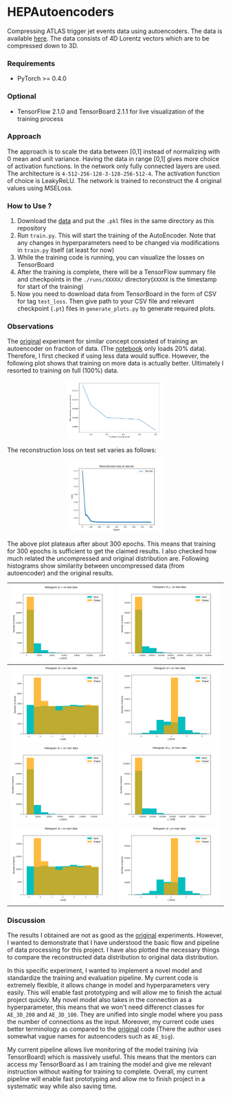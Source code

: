 # HEPAutoencoders

Compressing ATLAS trigger jet events data using autoencoders. The data is available [here](https://drive.google.com/drive/folders/1JaCB-prsDhEX4Ovk-UjC9bMxOHbpfREr). The data consists of 4D Lorentz vectors which are to be compressed down to 3D.

### Requirements
* PyTorch >= 0.4.0

### Optional
* TensorFlow 2.1.0 and TensorBoard 2.1.1 for live visualization of the training process

### Approach
The approach is to scale the data between \[0,1\] instead of normalizing with 0 mean and unit variance. Having the data in range \[0,1\] gives more choice of activation functions. In the network only fully connected layers are used. The architecture is `4-512-256-128-3-128-256-512-4`. The activation function of choice is LeakyReLU. The network is trained to reconstruct the 4 original values using MSELoss.

### How to Use ?
1. Download the [data](https://drive.google.com/drive/folders/1JaCB-prsDhEX4Ovk-UjC9bMxOHbpfREr) and put the `.pkl` files in the same directory as this repository
2. Run `train.py`. This will start the training of the AutoEncoder. Note that any changes in hyperparameters need to be changed via modifications in `train.py` itself (at least for now)
3. While the training code is running, you can visualize the losses on TensorBoard
4. After the training is complete, there will be a TensorFlow summary file and checkpoints in the `./runs/XXXXX/` directory(`XXXXX` is the timestamp for start of the training)
5. Now you need to download data from TensorBoard in the form of CSV for tag `test_loss`. Then give path to your CSV file and relevant checkpoint (`.pt`) files in `generate_plots.py` to generate required plots.

### Observations

The [original](https://github.com/Skelpdar/HEPAutoencoders/blob/master/4D/fastai_AE_3D_200_no1cycle.ipynb) experiment for similar concept consisted of training an autoencoder on fraction of data. (The [notebook](https://github.com/Skelpdar/HEPAutoencoders/blob/master/4D/fastai_AE_3D_200_no1cycle.ipynb) only loads 20% data). Therefore, I first checked if using less data would suffice. However, the following plot shows that training on more data is actually better. Ultimately I resorted to training on full (100%) data.

<center>
    <img src="./imgs/recon_loss_vs_fraction_dataset.png" width="45%">
</center>

The reconstruction loss on test set varies as follows:
<center>
    <img src='./imgs/recon_loss_test.png' width="45%">
</center>

The above plot plateaus after about 300 epochs. This means that training for 300 epochs is sufficient to get the claimed results. I also checked how much related the uncompressed and original distribution are. Following histograms show similarity between uncompressed data (from autoencoder) and the original results.

| ![](./imgs/testdata_0.png)  | ![](./imgs/testdata_1.png)  |
| :-------------------------: | --------------------------- |
| ![](./imgs/testdata_2.png)  | ![](./imgs/testdata_3.png)  |
| ![](./imgs/traindata_0.png) | ![](./imgs/traindata_1.png) |
| ![](./imgs/traindata_2.png) | ![](./imgs/traindata_3.png) |

### Discussion
The results I obtained are not as good as the [original](https://github.com/Skelpdar/HEPAutoencoders/blob/master/4D/fastai_AE_3D_200_no1cycle.ipynb) experiments. However, I wanted to demonstrate that I have understood the basic flow and pipeline of data processing for this project. I have also plotted the necessary things to compare the reconstructed data distribution to original data distribution. 

In this specific experiment, I wanted to implement a novel model and standardize the training and evaluation pipeline. My current code is extremely flexible, it allows change in model and hyperparameters very easily. This will enable fast prototyping and will allow me to finish the actual project quickly. My novel model also takes in the connection as a hyperparameter, this means that we won't need differenct classes for `AE_3D_200` and `AE_3D_100`. They are unified into single model where you pass the number of connections as the input. Moreover, my current code uses better terminology as compared to the [original](https://github.com/Skelpdar/HEPAutoencoders/blob/master/4D/fastai_AE_3D_200_no1cycle.ipynb) code (There the author uses somewhat vague names for autoencoders such as `AE_big`).

My current pipeline allows live monitoring of the model training (via TensorBoard) which is massively useful. This means that the mentors can access my TensorBoard as I am training the model and give me relevant instruction without waiting for training to complete. Overall, my current pipeline will enable fast prototyping and allow me to finish project in a systematic way while also saving time.